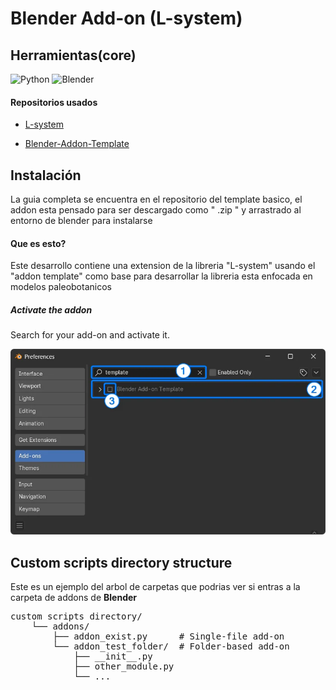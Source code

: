 # Blender Add-on (L-system)

## Herramientas(core)
![Python](https://img.shields.io/badge/Python-3.13+-3776AB?logo=python&logoColor=white)
![Blender](https://img.shields.io/badge/Blender-4.4.3+-F5792A?logo=blender&logoColor=white)

#### Repositorios usados
- [L-system](https://github.com/krljg/lsystem)

- [Blender-Addon-Template](https://github.com/doramgajo/blender-addon-template)

## Instalación

La guia completa se encuentra en el repositorio del template basico, el addon esta pensado para ser descargado como " .zip " y arrastrado al entorno de blender para instalarse

#### Que es esto?

Este desarrollo contiene una extension de la libreria "L-system" usando 
el "addon template" como base para desarrollar
la libreria esta enfocada en modelos paleobotanicos

##### Activate the addon

Search for your add-on and activate it.

<p align="center">
<img src="docs/media/blender_addon_04.webp" alt="Activate add-on">
</p>

## Custom scripts directory structure

Este es un ejemplo del arbol de carpetas que podrias ver si entras a la carpeta de addons de **Blender**
<!-- > [!NOTE] -->
<pre>
custom scripts directory/
    └── addons/
        ├── addon_exist.py      # Single-file add-on
        └── addon_test_folder/  # Folder-based add-on
            ├── __init__.py
            ├── other_module.py
            └── ...
</pre>